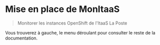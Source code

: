 # Mise en place de MonItaaS

> Monitorer les instances OpenShift de l'ItaaS La Poste

Vous trouverez à gauche, le menu déroulant pour consulter le reste de la documentation.

